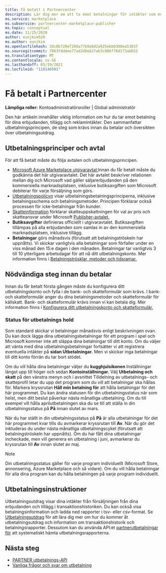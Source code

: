 ```yaml
---
title: Få betalt i Partnercenter
description: Lär dig mer om att ta emot betalningar för intäkter som en Microsoft-partner, till exempel via erbjudanden på den kommersiella marknadsplatsen, incitamentprogram och Molnlösningsleverantör-programmet. Innehåller utbetalningsprincip, utbetalningsstatus och utbetalningsutdrag.
ms.service: marketplace
ms.subservice: partnercenter-marketplace-publisher
ms.topic: conceptual
ms.date: 11/25/2020
author: eunjkim520
ms.author: eunjkim
ms.openlocfilehash: 3dc8b728ef20da77b9a6d2a925ebb0388ea53837
ms.sourcegitcommit: 7063fdddee77ad2d8e627ab3c806f76d173ab652
ms.translationtype: MT
ms.contentlocale: sv-SE
ms.lasthandoff: 05/19/2021
ms.locfileid: "110146501"
---
```

# <a name="getting-paid-in-partner-center"></a>Få betalt i Partnercenter

**Lämpliga roller:** Kontoadministratörsroller | Global administratör

Den här artikeln innehåller viktig information om hur du tar emot betalning för dina erbjudanden, tillägg och reklamintäkter. Den sammanfattar utbetalningsprincipen, de steg som krävs innan du betalar och översikten över utbetalningsutdrag.

## <a name="payout-policies-and-agreements"></a>Utbetalningsprinciper och avtal

För att få betalt måste du följa avtalen och utbetalningsprincipen.

- [Microsoft Azure Marketplace utgivaravtal:](/legal/marketplace/msft-publisher-agreement)Innan du får betalt måste du godkänna det här utgivaravtalet. Det här avtalet beskriver relationen mellan dig och Microsoft vad gäller säljarerbjudanden på den kommersiella marknadsplatsen, inklusive butiksavgiften som Microsoft debiterar för varje försäljning som görs.
- [Utbetalningspolicyn](payout-policy-details.md) visar utbetalningsbetalningsprinciperna, inklusive betalningsschema och betalningsmetoder. Principen förklarar också processen för icke-betalningar från kunder.
- [Skatteinformation](tax-details-marketplace.md) förklarar skatteuppskattningen för val av pris och skatteansvar under Microsoft [Publisher-avtalet.](/legal/marketplace/msft-publisher-agreement)
- **Butiksavgifter** definieras officiellt i utgivaravtalet. Butiksavgiften tillämpas på alla erbjudanden som samlas in av den kommersiella marknadsplatsen, inklusive tillägg.
- **Betalningar** görs månadsvis (förutsatt att betalningströskeln har uppnåtts). Vi skickar vanligtvis alla betalningar som förfaller under en viss månad den 15:e dagen i den månaden. Betalningar tar vanligtvis 3 till 10 ytterligare arbetsdagar för att nå ditt utbetalningskonto. Mer information finns i [Betalningströsklar, metoder och tidsramar.](payment-thresholds-methods-timeframes.md)

## <a name="prerequisite-steps-before-getting-paid"></a>Nödvändiga steg innan du betalar

Innan du får betalt första gången måste du konfigurera ditt utbetalningskonto och fylla i de bank- och skatteformulär som krävs. I bank- och skatteformulär anger du dina betalningsmetoder och skatteformulär för källskatt. Bank- och skatteformulär krävs innan vi kan betala dig. Mer information finns i [Konfigurera ditt utbetalningskonto och skatteformulär.](set-up-your-payout-account.md)

### <a name="payout-hold-status"></a>Status för utbetalnings hold

Som standard skickar vi betalningar månadsvis enligt beskrivningen ovan. Du kan dock lägga dina utbetalningsbetalningar för ett program i spel och Microsoft kommer inte att släppa dina betalningar till ditt konto. Om du väljer att vänta med dina utbetalningsbetalningar fortsätter vi att registrera eventuella intäkter på **sidan Utbetalningar.** Men vi skickar inga betalningar till ditt konto förrän du tar bort stödet.

Om du vill hålla dina betalningar väljer du **kugghjulsikonen** Inställningar längst upp till höger och sedan **Kontoinställningar.** Välj **Utbetalning och skatt** på den  vänstra menyn och i avsnittet Tilldelning av utbetalnings- och skatteprofil letar du upp det program som du vill att betalningar ska hållas för. Markera kryssrutan **Håll min betalning för** att hålla betalningar för det här programmet. Du kan ändra statusen för din utbetalningsstatus när som helst, men ditt beslut påverkar nästa månatliga utbetalning. Om du till exempel vill hålla aprilutbetalningen ska du se till att ställa in din utbetalningsstatus på **På** innan slutet av mars.

När du har ställt in din utbetalningsstatus på **På** är alla utbetalningar för det här programmet kvar tills du avmarkerar kryssrutan till **Av**. När du gör det inkluderas du under nästa månatliga utbetalningscykel (förutsatt att betalningströskeln har uppnåtts). Om du har fått dina utbetalningar incheckade, men vill generera en utbetalning i juni, avmarkerar du kryssrutan till **Av** innan slutet av maj.

>[!Note]
> Din utbetalningsstatus gäller för varje program individuellt (Microsoft Store, annonsering, Azure Marketplace och så vidare). Om du vill hålla betalningar för alla dina program kan du hålla betalningen på varje program individuellt.

## <a name="payout-statements"></a>Utbetalningsinstruktioner

Utbetalningsutdrag visar dina intäkter från försäljningen från dina erbjudanden och tillägg i transaktionshistoriken. Du kan också visa betalningsinformation och ladda ned rapporter i tsv- eller csv-format. Se [Utbetalningsutdrag](payout-statement.md) för att lära dig mer om hur du kommer åt utbetalningsutdrag och information om transaktionshistorik och betalningsrapporter. Dessutom kan du använda API:et [partnerutbetalningar för](https://apidocs.microsoft.com/services/partnerpayouts) att systematiskt hämta utbetalningsrapporterna.

## <a name="next-steps"></a>Nästa steg

- [PARTNER utbetalnings-API](https://apidocs.microsoft.com/services/partnerpayouts)
- [Vanliga frågor och svar om utbetalning](payout-faq.md)